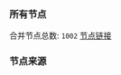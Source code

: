 ### 所有节点
合并节点总数: `1002`
[节点链接](https://raw.githubusercontent.com/rzhy1/11/master/sub/sub_merge_base64.txt)

### 节点来源